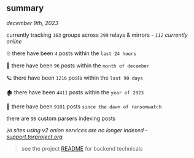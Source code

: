 
## summary
_december 9th, 2023_

currently tracking `163` groups across `299` relays & mirrors - _`112` currently online_

⏲ there have been `4` posts within the `last 24 hours`

🦈 there have been `96` posts within the `month of december`

🪐 there have been `1216` posts within the `last 90 days`

🏚 there have been `4411` posts within the `year of 2023`

🦕 there have been `9101` posts `since the dawn of ransomwatch`

there are `96` custom parsers indexing posts

_`20` sites using v2 onion services are no longer indexed - [support.torproject.org](https://support.torproject.org/onionservices/v2-deprecation/)_

> see the project [README](https://github.com/joshhighet/ransomwatch#ransomwatch--) for backend technicals
